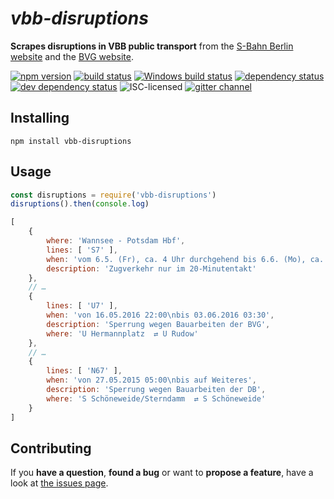 # *vbb-disruptions*

**Scrapes disruptions in VBB public transport** from the [S-Bahn Berlin website](http://mobil.s-bahn-berlin.de/constructions/overview) and the [BVG website](http://www.bvg.de/de/Fahrinfo/Verkehrsmeldungen).

[![npm version](https://img.shields.io/npm/v/vbb-disruptions.svg)](https://www.npmjs.com/package/vbb-disruptions)
[![build status](https://img.shields.io/travis/derhuerst/vbb-disruptions.svg)](https://travis-ci.org/derhuerst/vbb-disruptions)
[![Windows build status](https://img.shields.io/appveyor/ci/derhuerst/vbb-disruptions.svg)](https://ci.appveyor.com/project/derhuerst/vbb-disruptions)
[![dependency status](https://img.shields.io/david/derhuerst/vbb-disruptions.svg)](https://david-dm.org/derhuerst/vbb-disruptions)
[![dev dependency status](https://img.shields.io/david/dev/derhuerst/vbb-disruptions.svg)](https://david-dm.org/derhuerst/vbb-disruptions#info=devDependencies)
![ISC-licensed](https://img.shields.io/github/license/derhuerst/vbb-disruptions.svg)
[![gitter channel](https://badges.gitter.im/derhuerst/vbb-rest.svg)](https://gitter.im/derhuerst/vbb-rest)


## Installing

```shell
npm install vbb-disruptions
```


## Usage

```js
const disruptions = require('vbb-disruptions')
disruptions().then(console.log)
```

```js
[
	{
		where: 'Wannsee - Potsdam Hbf',
		lines: [ 'S7' ],
		when: 'vom 6.5. (Fr), ca. 4 Uhr durchgehend bis 6.6. (Mo), ca. 1.30 Uhr',
		description: 'Zugverkehr nur im 20-Minutentakt'
	},
	// …
	{
		lines: [ 'U7' ],
		when: 'von 16.05.2016 22:00\nbis 03.06.2016 03:30',
		description: 'Sperrung wegen Bauarbeiten der BVG',
		where: 'U Hermannplatz  ⇄ U Rudow'
	},
	// …
	{
		lines: [ 'N67' ],
		when: 'von 27.05.2015 05:00\nbis auf Weiteres',
		description: 'Sperrung wegen Bauarbeiten der DB',
		where: 'S Schöneweide/Sterndamm  ⇄ S Schöneweide'
	}
]
```


## Contributing

If you **have a question**, **found a bug** or want to **propose a feature**, have a look at [the issues page](https://github.com/derhuerst/vbb-disruptions/issues).
